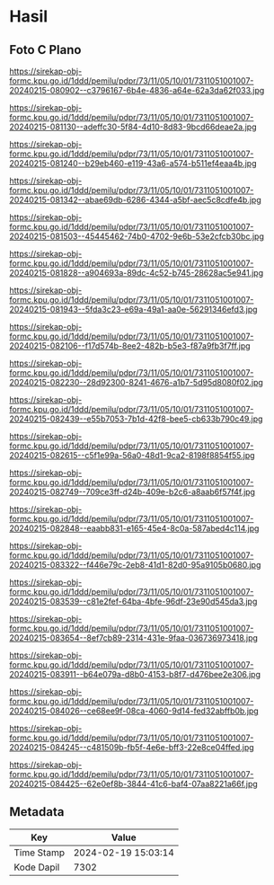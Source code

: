 # Hasil

## Foto C Plano

https://sirekap-obj-formc.kpu.go.id/1ddd/pemilu/pdpr/73/11/05/10/01/7311051001007-20240215-080902--c3796167-6b4e-4836-a64e-62a3da62f033.jpg

https://sirekap-obj-formc.kpu.go.id/1ddd/pemilu/pdpr/73/11/05/10/01/7311051001007-20240215-081130--adeffc30-5f84-4d10-8d83-9bcd66deae2a.jpg

https://sirekap-obj-formc.kpu.go.id/1ddd/pemilu/pdpr/73/11/05/10/01/7311051001007-20240215-081240--b29eb460-e119-43a6-a574-b511ef4eaa4b.jpg

https://sirekap-obj-formc.kpu.go.id/1ddd/pemilu/pdpr/73/11/05/10/01/7311051001007-20240215-081342--abae69db-6286-4344-a5bf-aec5c8cdfe4b.jpg

https://sirekap-obj-formc.kpu.go.id/1ddd/pemilu/pdpr/73/11/05/10/01/7311051001007-20240215-081503--45445462-74b0-4702-9e6b-53e2cfcb30bc.jpg

https://sirekap-obj-formc.kpu.go.id/1ddd/pemilu/pdpr/73/11/05/10/01/7311051001007-20240215-081828--a904693a-89dc-4c52-b745-28628ac5e941.jpg

https://sirekap-obj-formc.kpu.go.id/1ddd/pemilu/pdpr/73/11/05/10/01/7311051001007-20240215-081943--5fda3c23-e69a-49a1-aa0e-56291346efd3.jpg

https://sirekap-obj-formc.kpu.go.id/1ddd/pemilu/pdpr/73/11/05/10/01/7311051001007-20240215-082106--f17d574b-8ee2-482b-b5e3-f87a9fb3f7ff.jpg

https://sirekap-obj-formc.kpu.go.id/1ddd/pemilu/pdpr/73/11/05/10/01/7311051001007-20240215-082230--28d92300-8241-4676-a1b7-5d95d8080f02.jpg

https://sirekap-obj-formc.kpu.go.id/1ddd/pemilu/pdpr/73/11/05/10/01/7311051001007-20240215-082439--e55b7053-7b1d-42f8-bee5-cb633b790c49.jpg

https://sirekap-obj-formc.kpu.go.id/1ddd/pemilu/pdpr/73/11/05/10/01/7311051001007-20240215-082615--c5f1e99a-56a0-48d1-9ca2-8198f8854f55.jpg

https://sirekap-obj-formc.kpu.go.id/1ddd/pemilu/pdpr/73/11/05/10/01/7311051001007-20240215-082749--709ce3ff-d24b-409e-b2c6-a8aab6f57f4f.jpg

https://sirekap-obj-formc.kpu.go.id/1ddd/pemilu/pdpr/73/11/05/10/01/7311051001007-20240215-082848--eaabb831-e165-45e4-8c0a-587abed4c114.jpg

https://sirekap-obj-formc.kpu.go.id/1ddd/pemilu/pdpr/73/11/05/10/01/7311051001007-20240215-083322--f446e79c-2eb8-41d1-82d0-95a9105b0680.jpg

https://sirekap-obj-formc.kpu.go.id/1ddd/pemilu/pdpr/73/11/05/10/01/7311051001007-20240215-083539--c81e2fef-64ba-4bfe-96df-23e90d545da3.jpg

https://sirekap-obj-formc.kpu.go.id/1ddd/pemilu/pdpr/73/11/05/10/01/7311051001007-20240215-083654--8ef7cb89-2314-431e-9faa-036736973418.jpg

https://sirekap-obj-formc.kpu.go.id/1ddd/pemilu/pdpr/73/11/05/10/01/7311051001007-20240215-083911--b64e079a-d8b0-4153-b8f7-d476bee2e306.jpg

https://sirekap-obj-formc.kpu.go.id/1ddd/pemilu/pdpr/73/11/05/10/01/7311051001007-20240215-084026--ce68ee9f-08ca-4060-9d14-fed32abffb0b.jpg

https://sirekap-obj-formc.kpu.go.id/1ddd/pemilu/pdpr/73/11/05/10/01/7311051001007-20240215-084245--c481509b-fb5f-4e6e-bff3-22e8ce04ffed.jpg

https://sirekap-obj-formc.kpu.go.id/1ddd/pemilu/pdpr/73/11/05/10/01/7311051001007-20240215-084425--62e0ef8b-3844-41c6-baf4-07aa8221a66f.jpg


## Metadata

| Key        | Value               |
| ---------- | ------------------- |
| Time Stamp | 2024-02-19 15:03:14 |
| Kode Dapil | 7302                |



